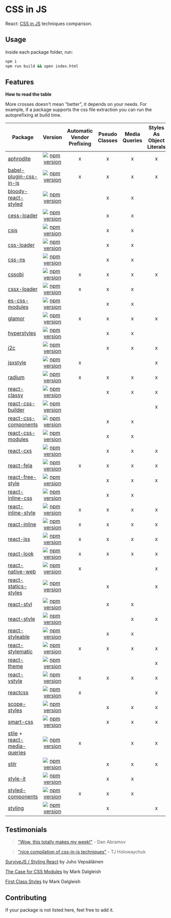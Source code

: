 # CSS in JS
React: [CSS in JS](https://speakerdeck.com/vjeux/react-css-in-js) techniques comparison.

## Usage
Inside each package folder, run:

```bash
npm i
npm run build && open index.html
```

## Features

**How to read the table**

More crosses doesn't mean "better", it depends on your needs.
For example, if a package supports the css file extraction you can run the autoprefixing at build time.

| Package | Version | Automatic Vendor Prefixing | Pseudo Classes | Media Queries | Styles As Object Literals | Extract CSS File |
|---------|:-------:|:--------------------------:|:--------------:|:-------------:|:-------------------------:|:----------------:|
| [aphrodite](https://github.com/Khan/aphrodite) | [![npm version](https://badge.fury.io/js/aphrodite.svg)](https://badge.fury.io/js/aphrodite) | x | x | x | x | x |
| [babel-plugin-css-in-js](https://github.com/martinandert/babel-plugin-css-in-js) | [![npm version](https://badge.fury.io/js/babel-plugin-css-in-js.svg)](https://badge.fury.io/js/babel-plugin-css-in-js) | x | x | x | x | x |
| [bloody-react-styled](https://github.com/bloodyowl/react-styled) | [![npm version](https://badge.fury.io/js/bloody-react-styled.svg)](https://badge.fury.io/js/bloody-react-styled) | | x | x | | |
| [cess-loader](https://github.com/irom-io/cess-loader) | [![npm version](https://badge.fury.io/js/cess-loader.svg)](https://badge.fury.io/js/cess-loader) | | x | x | | x |
| [csjs](https://github.com/rtsao/csjs) | [![npm version](https://badge.fury.io/js/csjs.svg)](https://badge.fury.io/js/csjs) | | x | x | | |
| [css-loader](https://github.com/webpack/css-loader) | [![npm version](https://badge.fury.io/js/css-loader.svg)](https://badge.fury.io/js/css-loader) | | x | x | | x |
| [css-ns](https://github.com/jareware/css-ns) | [![npm version](https://badge.fury.io/js/css-ns.svg)](https://badge.fury.io/js/css-ns) | | x | x | | x |
| [cssobj](https://github.com/cssobj/cssobj) | [![npm version](https://badge.fury.io/js/cssobj.svg)](https://badge.fury.io/js/cssobj) | x | x | x | x | |
| [cssx-loader](https://github.com/krasimir/cssx) | [![npm version](https://badge.fury.io/js/cssx-loader.svg)](https://badge.fury.io/js/cssx-loader) | x | x | x | | x |
| [es-css-modules](https://github.com/jacobp100/es-css-modules) | [![npm version](https://badge.fury.io/js/es-css-modules.svg)](https://badge.fury.io/js/es-css-modules) | | x | x | | x |
| [glamor](https://github.com/threepointone/glamor) | [![npm version](https://badge.fury.io/js/glamor.svg)](https://badge.fury.io/js/glamor) | x | x | x | x | x |
| [hyperstyles](https://github.com/colingourlay/hyperstyles) | [![npm version](https://badge.fury.io/js/hyperstyles.svg)](https://badge.fury.io/js/hyperstyles) | | x | x | | x |
| [j2c](https://github.com/j2css/j2c) | [![npm version](https://badge.fury.io/js/j2c.svg)](https://badge.fury.io/js/j2c) | | x | x | x | x |
| [jsxstyle](https://github.com/petehunt/jsxstyle) | [![npm version](https://badge.fury.io/js/jsxstyle.svg)](https://badge.fury.io/js/jsxstyle) | x | | | x | |
| [radium](https://github.com/FormidableLabs/radium) | [![npm version](https://badge.fury.io/js/radium.svg)](https://badge.fury.io/js/radium) | x | x | x | x | |
| [react-classy](https://github.com/inturn/classy) | [![npm version](https://badge.fury.io/js/react-classy.svg)](https://badge.fury.io/js/react-classy) | | x | x | x | |
| [react-css-builder](https://github.com/jhudson8/react-css-builder) | [![npm version](https://badge.fury.io/js/react-css-builder.svg)](https://badge.fury.io/js/react-css-builder) | | | | x | |
| [react-css-components](https://github.com/andreypopp/react-css-components) | [![npm version](https://badge.fury.io/js/react-css-components.svg)](https://badge.fury.io/js/react-css-components) | | x | x | | x |
| [react-css-modules](https://github.com/gajus/react-css-modules) | [![npm version](https://badge.fury.io/js/react-css-modules.svg)](https://badge.fury.io/js/react-css-modules) | | x | x | | x |
| [react-cxs](https://github.com/jxnblk/react-cxs) | [![npm version](https://badge.fury.io/js/react-cxs.svg)](https://badge.fury.io/js/react-cxs) | | x | x | x | x |
| [react-fela](https://github.com/rofrischmann/react-fela) | [![npm version](https://badge.fury.io/js/react-fela.svg)](https://badge.fury.io/js/react-fela) | x | x | x | x | x |
| [react-free-style](https://github.com/blakeembrey/react-free-style) | [![npm version](https://badge.fury.io/js/react-free-style.svg)](https://badge.fury.io/js/react-free-style) | | x | x | x | x |
| [react-inline-css](https://github.com/RickWong/react-inline-css) | [![npm version](https://badge.fury.io/js/react-inline-css.svg)](https://badge.fury.io/js/react-inline-css) | | x | x | | |
| [react-inline-style](https://github.com/dowjones/react-inline-style) | [![npm version](https://badge.fury.io/js/react-inline-style.svg)](https://badge.fury.io/js/react-inline-style) | x | x | x | x | |
| [react-inline](https://github.com/martinandert/react-inline) | [![npm version](https://badge.fury.io/js/react-inline.svg)](https://badge.fury.io/js/react-inline) | x | x | x | x | x |
| [react-jss](https://github.com/jsstyles/react-jss) | [![npm version](https://badge.fury.io/js/react-jss.svg)](https://badge.fury.io/js/react-jss) | x | x | x | x | x |
| [react-look](https://github.com/rofrischmann/react-look) | [![npm version](https://badge.fury.io/js/react-look.svg)](https://badge.fury.io/js/react-look) | x | x | x | x | |
| [react-native-web](https://github.com/necolas/react-native-web) | [![npm version](https://badge.fury.io/js/react-native-web.svg)](https://badge.fury.io/js/react-native-web) | x | | | x | x |
| [react-statics-styles](https://github.com/elierotenberg/react-statics-styles) | [![npm version](https://badge.fury.io/js/react-statics-styles.svg)](https://badge.fury.io/js/react-statics-styles) | | x | | x | x |
| [react-styl](https://github.com/nick/react-styl) | [![npm version](https://badge.fury.io/js/react-styl.svg)](https://badge.fury.io/js/react-styl) | | x | x | | |
| [react-style](https://github.com/js-next/react-style) | [![npm version](https://badge.fury.io/js/react-style.svg)](https://badge.fury.io/js/react-style) | | | x | x | x |
| [react-styleable](https://github.com/pluralsight/react-styleable) | [![npm version](https://badge.fury.io/js/react-styleable.svg)](https://badge.fury.io/js/react-styleable) | | x | x | | x |
| [react-stylematic](https://github.com/rtsao/react-stylematic) | [![npm version](https://badge.fury.io/js/react-stylematic.svg)](https://badge.fury.io/js/react-stylematic) | x | x | x | x | x |
| [react-theme](https://github.com/azazdeaz/react-theme) | [![npm version](https://badge.fury.io/js/react-theme.svg)](https://badge.fury.io/js/react-theme) | | | | x | |
| [react-vstyle](https://github.com/fdecampredon/react-vstyle) | [![npm version](https://badge.fury.io/js/react-theme.svg)](https://badge.fury.io/js/react-theme) | x | x | x | x | x |
| [reactcss](https://github.com/casesandberg/reactcss) | [![npm version](https://badge.fury.io/js/reactcss.svg)](https://badge.fury.io/js/reactcss) | x | | | x | |
| [scope-styles](https://github.com/rtsao/scope-styles) | [![npm version](https://badge.fury.io/js/scope-styles.svg)](https://badge.fury.io/js/scope-styles) |  | x | x | x | x |
| [smart-css](https://github.com/hackhat/smart-css) | [![npm version](https://badge.fury.io/js/smart-css.svg)](https://badge.fury.io/js/smart-css) | | x | x | x | |
| [stile](https://github.com/bloodyowl/stile) + [react-media-queries](https://github.com/bloodyowl/react-media-queries) | [![npm version](https://badge.fury.io/js/stile.svg)](https://badge.fury.io/js/stile) | x | | x | x | | |
| [stilr](https://github.com/kodyl/stilr) | [![npm version](https://badge.fury.io/js/stilr.svg)](https://badge.fury.io/js/stilr) | | x | x | x | x |
| [style-it](https://github.com/buildbreakdo/style-it) | [![npm version](https://badge.fury.io/js/style-it.svg)](https://badge.fury.io/js/style-it) | | x | x | | |
| [styled-components](https://github.com/styled-components/styled-components) | [![npm version](https://badge.fury.io/js/styled-components.svg)](https://badge.fury.io/js/styled-components) | x | x | x | | |
| [styling](https://github.com/andreypopp/styling) | [![npm version](https://badge.fury.io/js/styling.svg)](https://badge.fury.io/js/styling) | | x | | x | x |

## Testimonials

> ["Wow, this totally makes my week!"](https://twitter.com/dan_abramov/status/604260877622202368) - Dan Abramov

> ["nice compilation of css-in-js techniques"](https://twitter.com/tjholowaychuk/status/739812614239195136) - TJ Holowaychuk

[SurviveJS / Styling React](http://survivejs.com/webpack_react/styling_react/) by Juho Vepsäläinen

[The Case for CSS Modules](http://markdalgleish.github.io/presentation-the-case-for-css-modules) by Mark Dalgleish

[First Class Styles](https://markdalgleish.github.io/presentation-first-class-styles) by Mark Dalgleish

## Contributing

If your package is not listed here, feel free to add it.
